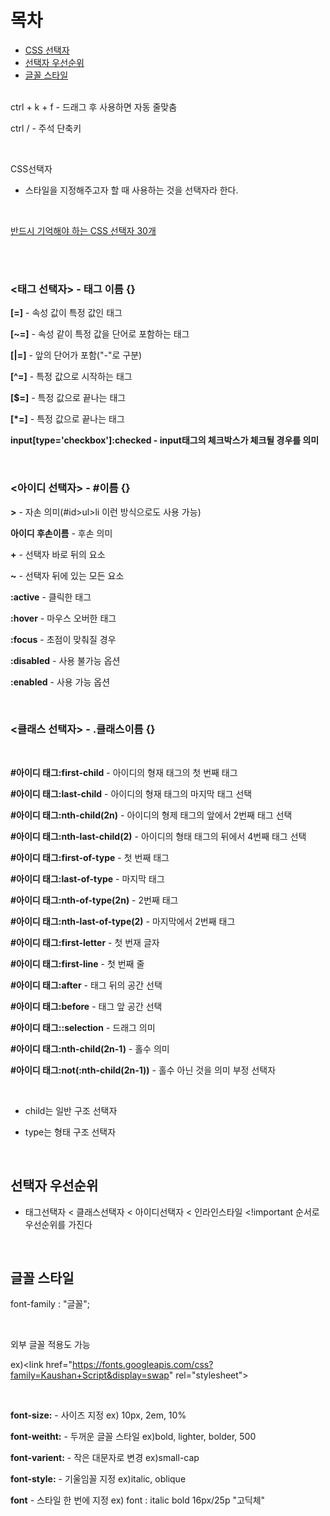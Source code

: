 목차
===============
* [CSS 선택자](#css-선택자) </br> 
* [선택자 우선순위](#선택자-우선순위) </br> 
* [글꼴 스타일](#글꼴-스타일) </br> </br>

ctrl + k + f - 드래그 후 사용하면 자동 줄맞춤

ctrl / - 주석 단축키

</br>

CSS선택자

- 스타일을 지정해주고자 할 때 사용하는 것을 선택자라 한다.

</br>

[반드시 기억해야 하는 CSS 선택자 30개](https://code.tutsplus.com/ko/tutorials/the-30-css-selectors-you-must-memorize--net-16048)

</br></br>

### <태그 선택자> -  태그 이름 {}

<b>[=]</b> - 속성 값이 특정 값인 태그

<b>[~=]</b> - 속성 같이 특정 값을 단어로 포함하는 태그

<b>[|=]</b> - 앞의 단어가 포함("-"로 구분)

<b>[^=]</b> - 특정 값으로 시작하는 태그

<b>[$=]</b> - 특정 값으로 끝나는 태그

<b>[*=]</b> - 특정 값으로 끝나는 태그

<b>input[type='checkbox']:checked - input태그의 체크박스가 체크될 경우를 의미</b>

</br>

### <아이디 선택자> - #이름 {}

<b>></b> - 자손 의미(#id>ul>li 이런 방식으로도 사용 가능)

<b>아이디 후손이름</b> - 후손 의미

<b>+</b> - 선택자 바로 뒤의 요소

<b>~</b> - 선택자 뒤에 있는 모든 요소

<b>:active</b> - 클릭한 태그

<b>:hover</b> - 마우스 오버한 태그

<b>:focus</b> - 초점이 맞춰질 경우

<b>:disabled</b> - 사용 불가능 옵션

<b>:enabled</b> - 사용 가능 옵션

</br>

### <클래스 선택자>  - .클래스이름 {}

</br>

<b>#아이디 태그:first-child</b> - 아이디의 형재 태그의 첫 번째 태그 

<b>#아이디 태그:last-child</b> - 아이디의 형재 태그의 마지막 태그 선택

<b>#아이디 태그:nth-child(2n)</b> - 아이디의 형제 태그의 앞에서 2번째 태그 선택

<b>#아이디 태그:nth-last-child(2)</b> - 아이디의 형태 태그의 뒤에서 4번째 태그 선택

<b>#아이디 태그:first-of-type</b> - 첫 번째 태그

<b>#아이디 태그:last-of-type</b> -  마지막 태그

<b>#아이디 태그:nth-of-type(2n)</b> -  2번째 태그

<b>#아이디 태그:nth-last-of-type(2)</b> -  마지막에서 2번째 태그

<b>#아이디 태그:first-letter</b> - 첫 번재 글자

<b>#아이디 태그:first-line</b> - 첫 번째 줄

<b>#아이디 태그:after</b> - 태그 뒤의 공간 선택

<b>#아이디 태그:before</b> - 태그 앞 공간 선택

<b>#아이디 태그::selection</b> - 드래그 의미

<b>#아이디 태그:nth-child(2n-1)</b> - 홀수 의미

<b>#아이디 태그:not(:nth-child(2n-1))</b> - 홀수 아닌 것을 의미 부정 선택자

</br>

* child는 일반 구조 선택자

* type는 형태 구조 선택자

</br>

## 선택자 우선순위

* 태그선택자 < 클래스선택자 < 아이디선택자 < 인라인스타일 <!important 순서로 우선순위를 가진다

</br>

## 글꼴 스타일

font-family : "글꼴"; 

</br>

외부 글꼴 적용도 가능 

ex)&lt;link href="https://fonts.googleapis.com/css?family=Kaushan+Script&display=swap" rel="stylesheet"&gt;

</br>

<b>font-size:</b> - 사이즈 지정 ex) 10px, 2em, 10%

<b>font-weitht:</b>  - 두꺼운 글꼴 스타일 ex)bold, lighter, bolder, 500

<b>font-varient:</b> - 작은 대문자로 변경 ex)small-cap

<b>font-style:</b> - 기울임꼴 지정 ex)italic, oblique

<b>font</b> - 스타일 한 번에 지정 ex) font : italic bold 16px/25p "고딕체"

</br>
